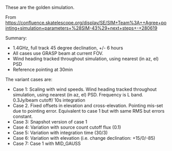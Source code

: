 These are the golden simulation.

From https://confluence.skatelescope.org/display/SE/SIM+Team%3A++Agree+pointing+simulation+parameters+%28SIM-43%29+next+steps+-+280619

Summary:
 - 1.4GHz, full track 45 degree declination, +/- 6 hours
 - All cases use GRASP beam at current FOV.
 - Wind heading tracked throughout simulation, using nearest (in az, el) PSD
 - Reference pointing at 30min

The variant cases are:

 - Case 1: Scaling with wind speeds. Wind heading tracked throughout simulation, using nearest (in az, el) PSD. 
 Frequency is L band. 0.3Jy/beam cutoff/ 10s integration
 - Case 2. Fixed offsets in elevation and cross-elevation. Pointing mis-set due to 
pointing error. Equivalent to case 1 but with same RMS but errors constant.
 - Case 3: Snapshot version of case 1
 - Case 4: Variation with source count cutoff flux (0.1)
 - Case 5: Variation with integration time (30/3)
 - Case 6: Variation with elevation (i.e. change declination: +15/0/-85)
 - Case 7: Case 1 with MID_GAUSS